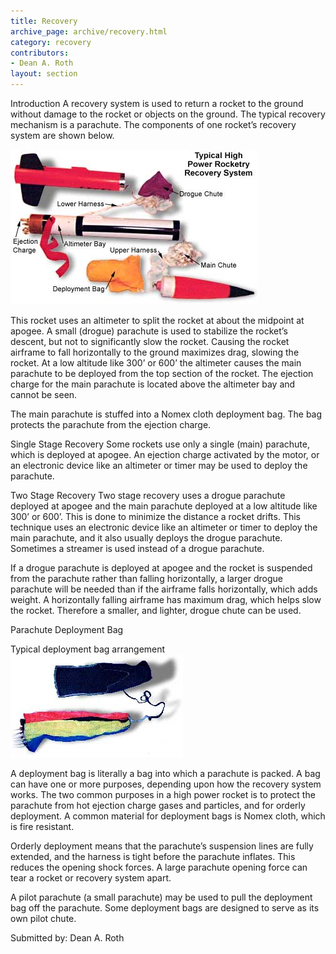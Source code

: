 ```yaml
---
title: Recovery
archive_page: archive/recovery.html
category: recovery
contributors:
- Dean A. Roth
layout: section
---
```

Introduction A recovery system is used to return a rocket to the ground without damage to the rocket or objects on the ground. The typical recovery mechanism is a parachute. The components of one rocket’s recovery system are shown below.

![](/images/recovery_rocket.jpg)

This rocket uses an altimeter to split the rocket at about the midpoint at apogee. A small (drogue) parachute is used to stabilize the rocket’s descent, but not to significantly slow the rocket. Causing the rocket airframe to fall horizontally to the ground maximizes drag, slowing the rocket. At a low altitude like 300’ or 600’ the altimeter causes the main parachute to be deployed from the top section of the rocket. The ejection charge for the main parachute is located above the altimeter bay and cannot be seen.

The main parachute is stuffed into a Nomex cloth deployment bag. The bag protects the parachute from the ejection charge.

Single Stage Recovery Some rockets use only a single (main) parachute, which is deployed at apogee. An ejection charge activated by the motor, or an electronic device like an altimeter or timer may be used to deploy the parachute.

Two Stage Recovery Two stage recovery uses a drogue parachute deployed at apogee and the main parachute deployed at a low altitude like 300’ or 600’. This is done to minimize the distance a rocket drifts. This technique uses an electronic device like an altimeter or timer to deploy the main parachute, and it also usually deploys the drogue parachute. Sometimes a streamer is used instead of a drogue parachute.

If a drogue parachute is deployed at apogee and the rocket is suspended from the parachute rather than falling horizontally, a larger drogue parachute will be needed than if the airframe falls horizontally, which adds weight. A horizontally falling airframe has maximum drag, which helps slow the rocket. Therefore a smaller, and lighter, drogue chute can be used.

Parachute Deployment Bag

Typical deployment bag arrangement ![](/images/recovery_deploymentbag.jpg)

A deployment bag is literally a bag into which a parachute is packed. A bag can have one or more purposes, depending upon how the recovery system works. The two common purposes in a high power rocket is to protect the parachute from hot ejection charge gases and particles, and for orderly deployment. A common material for deployment bags is Nomex cloth, which is fire resistant.

Orderly deployment means that the parachute’s suspension lines are fully extended, and the harness is tight before the parachute inflates. This reduces the opening shock forces. A large parachute opening force can tear a rocket or recovery system apart.

A pilot parachute (a small parachute) may be used to pull the deployment bag off the parachute. Some deployment bags are designed to serve as its own pilot chute.

Submitted by: Dean A. Roth
